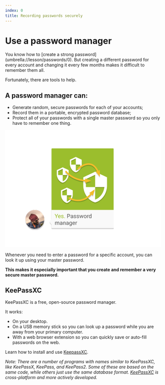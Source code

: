 ```yaml
---
index: 0
title: Recording passwords securely
---
```

# Use a password manager

You know how to [create a strong password] (umbrella://lesson/passwords/0). But creating a different password for every account and changing it every few months makes it difficult to remember them all. 

Fortunately, there are tools to help. 

## A password manager can: 

* Generate random, secure passwords for each of your accounts;
* Record them in a portable, encrypted password database; 
* Protect all of your passwords with a single master password so you only have to remember one thing. 

![image](password_adv1.png)

Whenever you need to enter a password for a specific account, you can look it up using your master password. 

**This makes it especially important that you create and remember a very secure master password.** 

## KeePassXC

KeePassXC is a free, open-source password manager.

It works:

* On your desktop. 
* On a USB memory stick so you can look up a password while you are away from your primary computer. 
* With a web browser extension so you can quickly save or auto-fill passwords on the web. 

Learn how to install and use [KeepassXC](umbrella://lesson/keepassxc).

*Note: There are a number of programs with names similar to KeePassXC, like KeePassX, KeePass, and KeePass2. Some of these are based on the same code, while others just use the same database format. [KeePassXC](https://keepassxc.org/) is cross-platform and more actively developed.*
